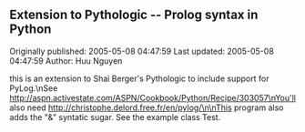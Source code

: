 ## Extension to Pythologic -- Prolog syntax in Python

Originally published: 2005-05-08 04:47:59
Last updated: 2005-05-08 04:47:59
Author: Huu Nguyen

this is an extension to Shai Berger's Pythologic to include support for PyLog.\nSee http://aspn.activestate.com/ASPN/Cookbook/Python/Recipe/303057\nYou'll also need http://christophe.delord.free.fr/en/pylog/\n\nThis program also adds the "&" syntatic sugar. See the example class Test.